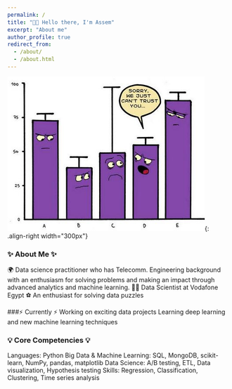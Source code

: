 ```yaml
---
permalink: /
title: "👋🏼 Hello there, I'm Assem"
excerpt: "About me"
author_profile: true
redirect_from: 
  - /about/
  - /about.html
---
```


![](/images/pot_img.jpg){: .align-right width="300px"}
### ✨ About Me ✨
🌍 Data science practitioner who has Telecomm. Engineering background with an enthusiasm for solving problems and making an impact through advanced analytics and machine learning.
👨‍💻 Data Scientist at Vodafone Egypt
⚽ An enthusiast for solving data puzzles

###⚡️ Currently ⚡️
Working on exciting data projects
Learning deep learning and new machine learning techniques

### 💡 Core Competencies 💡
Languages: Python
Big Data & Machine Learning: SQL, MongoDB, scikit-learn, NumPy, pandas, matplotlib
Data Science: A/B testing, ETL, Data visualization, Hypothesis testing
Skills: Regression, Classification, Clustering, Time series analysis
